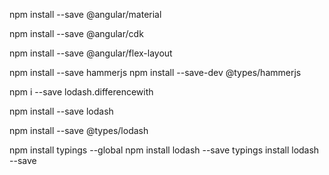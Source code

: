 ﻿npm install --save @angular/material

npm install --save @angular/cdk


npm install --save @angular/flex-layout

npm install --save hammerjs 
npm install --save-dev @types/hammerjs

npm i --save lodash.differencewith

npm install --save lodash

npm install --save @types/lodash

npm install typings --global
npm install lodash --save 
typings install lodash --save